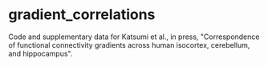 # gradient_correlations
Code and supplementary data for Katsumi et al., in press, "Correspondence of functional connectivity gradients across human isocortex, cerebellum, and hippocampus".

